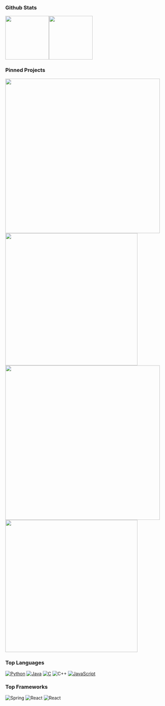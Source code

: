 

### Github Stats

<img height="137px" src="https://github-readme-stats.vercel.app/api?username=ghazalb76&hide_title=true&hide_border=true&show_icons=true&include_all_commits=true&count_private=true&line_height=21&theme=tokyonight" /><!-- wi*quL3fcV --><img height="137px" src="https://github-readme-stats.vercel.app/api/top-langs/?username=ghazalb76&hide=html&hide_border=true&layout=compact&langs_count=7&exclude_repo=comp426,Redventures-Movie-Quotes&theme=tokyonight" /></a>

### Pinned Projects

<img align="center" width="485" src="https://github-readme-stats.vercel.app/api/pin/?username=ghazalb76&theme=tokyonight&repo=Pacman" /><img width="415" align="center" src="https://github-readme-stats.vercel.app/api/pin/?username=ghazalb76&theme=tokyonight&repo=Long-Polling" /><br />
<img align="center" width="485" src="https://github-readme-stats.vercel.app/api/pin/?username=ghazalb76&theme=tokyonight&repo=StreamProcessing" /><img width="415" align="center" src="https://github-readme-stats.vercel.app/api/pin/?username=ghazalb76&theme=tokyonight&repo=Taxi-Agency" /><br />

### Top Languages

[![Python](https://img.shields.io/badge/-Python-000?&logo=python)](https://github.com/adamalston?tab=repositories&q=&type=&language=python)
[![Java](https://img.shields.io/badge/-Java-000?&logo=Java&logoColor=007396)](https://github.com/adamalston?tab=repositories&q=&type=&language=java&logocolor=white)
[![C](https://img.shields.io/badge/-C-000?&logo=C)](https://github.com/adamalston?tab=repositories&q=&type=&language=c)
![C++](https://img.shields.io/badge/-C++-000?&logo=c%2b%2b&logoColor=00599C)
[![JavaScript](https://img.shields.io/badge/-JavaScript-000?&logo=JavaScript&logoColor=ddc508)](https://github.com/adamalston?tab=repositories&q=&type=&language=javascript)

### Top Frameworks

![Spring](https://img.shields.io/badge/-Spring-000?&logo=Spring)
![React](https://img.shields.io/badge/-React-000?&logo=React)
![React](https://img.shields.io/badge/-Django-000?&logo=Django)




